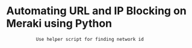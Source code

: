 # Automating URL and IP Blocking on Meraki using Python
               Use helper script for finding network id 


